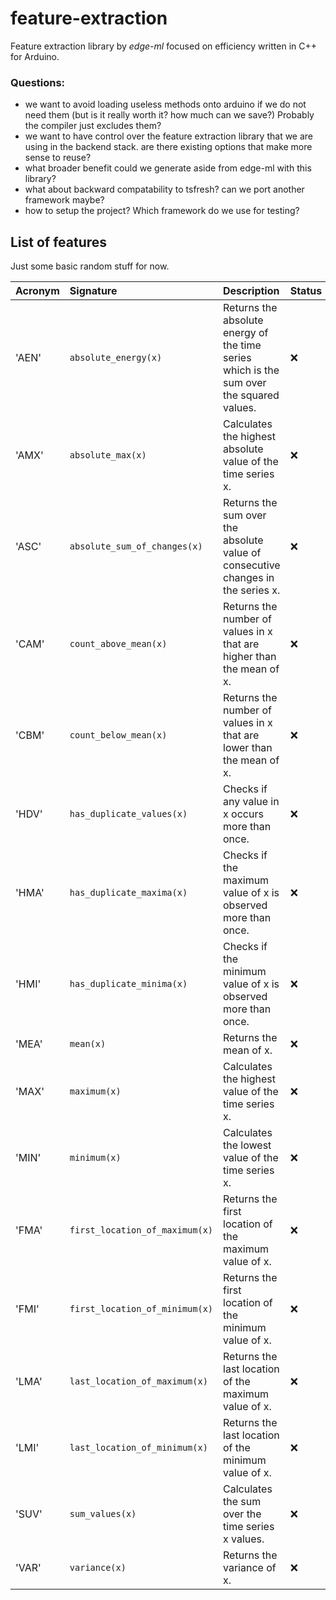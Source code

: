 # feature-extraction
Feature extraction library by _edge-ml_ focused on efficiency written in C++ for Arduino.

### Questions:
- we want to avoid loading useless methods onto arduino if we do not need them (but is it really worth it? how much can we save?) Probably the compiler just excludes them?
- we want to have control over the feature extraction library that we are using in the backend stack. are there existing options that make more sense to reuse?
- what broader benefit could we generate aside from edge-ml with this library?
- what about backward compatability to tsfresh? can we port another framework maybe?
- how to setup the project? Which framework do we use for testing?

## List of features
Just some basic random stuff for now.

| Acronym   | Signature                      | Description                                                                              | Status  |
| :-------- | :----------------------------- | :--------------------------------------------------------------------------------------- | :-----  |
|  'AEN'    | `absolute_energy(x)`           | Returns the absolute energy of the time series which is the sum over the squared values. | ❌     |
|  'AMX'    | `absolute_max(x)`              | Calculates the highest absolute value of the time series x.                              | ❌     |
|  'ASC'    | `absolute_sum_of_changes(x)`   | Returns the sum over the absolute value of consecutive changes in the series x.          | ❌     |
|  'CAM'    | `count_above_mean(x)`          | Returns the number of values in x that are higher than the mean of x.                    | ❌     |
|  'CBM'    | `count_below_mean(x)`          | Returns the number of values in x that are lower than the mean of x.                     | ❌     |
|  'HDV'    | `has_duplicate_values(x)`      | Checks if any value in x occurs more than once.                                          | ❌     |
|  'HMA'    | `has_duplicate_maxima(x)`      | Checks if the maximum value of x is observed more than once.                             | ❌     |
|  'HMI'    | `has_duplicate_minima(x)`      | Checks if the minimum value of x is observed more than once.                             | ❌     |
|  'MEA'    | `mean(x)`                      | Returns the mean of x.                                                                   | ❌     |
|  'MAX'    | `maximum(x)`                   | Calculates the highest value of the time series x.                                       | ❌     |
|  'MIN'    | `minimum(x)`                   | Calculates the lowest value of the time series x.                                        | ❌     |
|  'FMA'    | `first_location_of_maximum(x)` | Returns the first location of the maximum value of x.                                    | ❌     |
|  'FMI'    | `first_location_of_minimum(x)` | Returns the first location of the minimum value of x.                                    | ❌     |
|  'LMA'    | `last_location_of_maximum(x)`  | Returns the last location of the maximum value of x.                                     | ❌     |
|  'LMI'    | `last_location_of_minimum(x)`  | Returns the last location of the minimum value of x.                                     | ❌     |
|  'SUV'    | `sum_values(x)`                | Calculates the sum over the time series x values.                                        | ❌     |
|  'VAR'    | `variance(x)  `                | Returns the variance of x.                                                               | ❌     |

